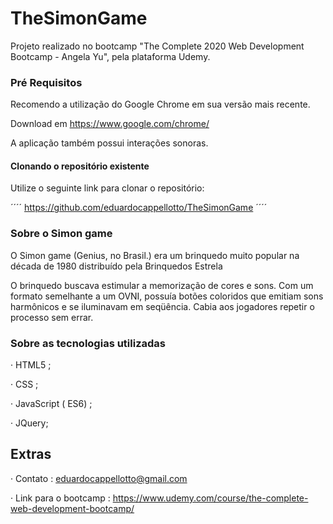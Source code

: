 # TheSimonGame

Projeto realizado no bootcamp "The Complete 2020 Web Development Bootcamp - Angela Yu", pela plataforma Udemy.

### Pré Requisitos

Recomendo a utilização do Google Chrome em sua versão mais recente.

Download em https://www.google.com/chrome/

A aplicação também possui interações sonoras.

#### Clonando o repositório existente

Utilize o seguinte link para clonar o repositório:

´´´´
https://github.com/eduardocappellotto/TheSimonGame
´´´´


### Sobre o Simon game

O Simon game (Genius, no Brasil.) era um brinquedo muito popular na década de 1980 distribuído pela Brinquedos Estrela

O brinquedo buscava estimular a memorização de cores e sons. Com um formato semelhante a um OVNI, possuía botões coloridos que emitiam sons harmônicos e se iluminavam em seqüência. Cabia aos jogadores repetir o processo sem errar.

### Sobre as tecnologias utilizadas

· HTML5 ;

· CSS ;

· JavaScript ( ES6) ;

· JQuery;

## Extras

· Contato : eduardocappellotto@gmail.com

· Link para o bootcamp : https://www.udemy.com/course/the-complete-web-development-bootcamp/

